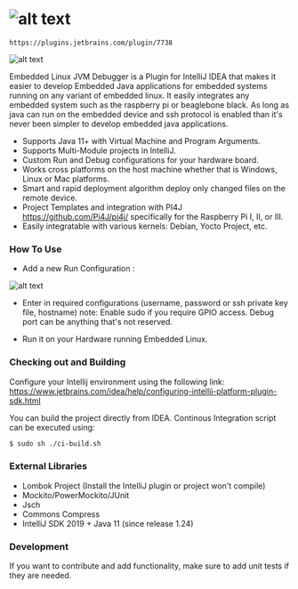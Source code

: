 ![alt text][overviewlogo]
=============================

```
https://plugins.jetbrains.com/plugin/7738
```

![alt text][logo]

Embedded Linux JVM Debugger is a Plugin for IntelliJ IDEA that makes it easier to develop Embedded Java applications for embedded systems running on any variant of embedded linux.  It easily integrates any embedded system such as the raspberry pi or beaglebone black. As long as java can run on the embedded device and ssh protocol is enabled than it's never been simpler to develop embedded java applications.

  - Supports Java 11+ with Virtual Machine and Program Arguments.
  - Supports Multi-Module projects in IntelliJ.
  - Custom Run and Debug configurations for your hardware board.
  - Works cross platforms on the host machine whether that is Windows, Linux or Mac platforms.
  - Smart and rapid deployment algorithm deploy only changed files on the remote device.
  - Project Templates and integration with PI4J https://github.com/Pi4J/pi4j/ specifically for the Raspberry Pi I, II, or III.
  - Easily integratable with various kernels: Debian, Yocto Project, etc.


### How To Use

- Add a new Run Configuration : 

![alt text][config]

- Enter in required configurations (username, password or ssh private key file, hostname) note: Enable sudo if you require GPIO access. Debug port can be anything that's not reserved.

- Run it on your Hardware running Embedded Linux.

### Checking out and Building

Configure your Intellij environment using the following link: https://www.jetbrains.com/idea/help/configuring-intellij-platform-plugin-sdk.html

You can build the project directly from IDEA.  Continous Integration script can be executed using:
```sh
$ sudo sh ./ci-build.sh
```

### External Libraries
* Lombok Project (Install the IntelliJ plugin or project won't compile)
* Mockito/PowerMockito/JUnit
* Jsch
* Commons Compress
* IntelliJ SDK 2019 + Java 11 (since release 1.24)

### Development

If you want to contribute and add functionality, make sure to add unit tests if they are needed.

[overviewlogo]: https://raw.githubusercontent.com/asebak/embeddedlinux-jvmdebugger-intellij/master/src/main/resources/documentation/embeddedlinuxjvm.png
"Overview"

[logo]: https://raw.githubusercontent.com/asebak/embeddedlinux-jvmdebugger-intellij/master/src/main/resources/documentation/sample1.png
"Sample Build Output"

[config]: https://raw.githubusercontent.com/asebak/embeddedlinux-jvmdebugger-intellij/master/src/main/resources/documentation/sample2.png
"Sample Run Configuration"
